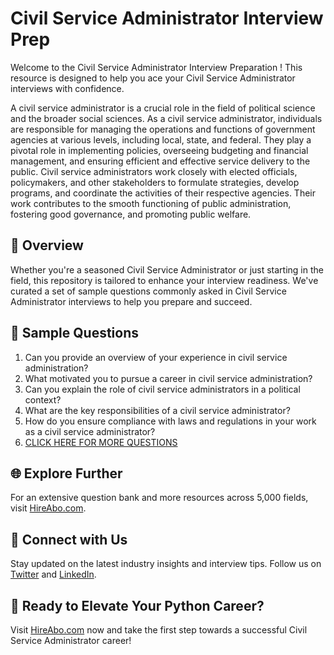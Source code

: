 # Civil Service Administrator Interview Prep

Welcome to the Civil Service Administrator Interview Preparation ! This resource is designed to help you ace your Civil Service Administrator interviews with confidence.

A civil service administrator is a crucial role in the field of political science and the broader social sciences. As a civil service administrator, individuals are responsible for managing the operations and functions of government agencies at various levels, including local, state, and federal. They play a pivotal role in implementing policies, overseeing budgeting and financial management, and ensuring efficient and effective service delivery to the public. Civil service administrators work closely with elected officials, policymakers, and other stakeholders to formulate strategies, develop programs, and coordinate the activities of their respective agencies. Their work contributes to the smooth functioning of public administration, fostering good governance, and promoting public welfare.

## 🚀 Overview

Whether you're a seasoned Civil Service Administrator or just starting in the field, this repository is tailored to enhance your interview readiness. We've curated a set of sample questions commonly asked in Civil Service Administrator interviews to help you prepare and succeed.

## 📝 Sample Questions

1. Can you provide an overview of your experience in civil service administration?
2. What motivated you to pursue a career in civil service administration?
3. Can you explain the role of civil service administrators in a political context?
4. What are the key responsibilities of a civil service administrator?
5. How do you ensure compliance with laws and regulations in your work as a civil service administrator?
6. [CLICK HERE FOR MORE QUESTIONS](https://hireabo.com/job/7_3_25/Civil%20Service%20Administrator)

## 🌐 Explore Further

For an extensive question bank and more resources across 5,000 fields, visit [HireAbo.com](https://www.hireabo.com).

## 📱 Connect with Us

Stay updated on the latest industry insights and interview tips. Follow us on [Twitter](https://twitter.com/hireabo) and [LinkedIn](https://www.linkedin.com/in/hire-abo-3609972a8/).

## 🚀 Ready to Elevate Your Python Career?

Visit [HireAbo.com](https://www.hireabo.com) now and take the first step towards a successful Civil Service Administrator career!